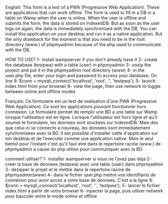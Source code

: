 English:
This form is a test of a PWA (Progressive Web Application). These are applications that can work offline. 
The form is used to fill in a DB in a table on Wamp when the user is online.
When the user is offline and submits the form, the data is stored on IndexedDB. 
But as soon as the user logs on again, the data is immediately synchronized with the DB. 
You can install this application on your desktop and run it as a native application. 
But the only drawback for the moment is that you need to be in the root directory (www.) of phpmyadmin because of the php used to communicate with the DB.

HOW TO USE?
1- install wampserver if you don't already have it
2- create the database (testpwa) with a table (user) in phpmyadmin
3- unzip the project and put it in the phpmyadmin root directory (www)
4- in the user.php file, enter your login and password to access your database. On line 9: $conn = mysqli_connect('localhost', 'root', '', 'testpwa');
5- launch index.html from your browser 
6- view the page, then use network to toggle between online and offline modes

Français:
Ce formulaire est un test de realisation d'une PWA (Progressive Web Application). Ce sont les applications pouvant fonctionner hors connexion.
Le formulaire permet de remplir une BD a une table sur Wamp lorsque l'utilisateur est en ligne.
Lorsque l'utilisateur est hors ligne et qu'il soumet le formulaire, les donnees sont stockees sur IndexedDB. 
Mais des que celui-ci se connecte a nouveau, les donnees sont immediatement synchronisees avec la BD.
Il est possible d'installer cette d'application sur ton desktop et de l'executer comme une application native.
Mais le seul bemol pour l'instant c'est qu'il faut etre dans le repertoire racine (www.) de phpmyadmin a cause du php utilise
pour communiquer avec la BD.

comment utiliser?
1- installer wampserver si vous ne l'avez pas deja
2- creer la base de donnees (testpwa) avec une table (user) dans phpmyadmin
3- dezipper le projet et le mettre dans le repertoire racine de phpmyadmin(www)
4- dans le fichier user.php mettre vos identifiants de connexion pour avoir acces a votre base de donnees. C'est a la ligne 9: $conn = mysqli_connect('localhost', 'root', '', 'testpwa');
5- lancer le fichier index.html a partir de votre browser 
6- inpecter la page, puis utliser network pour basculer entre le mode online et offline